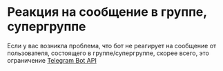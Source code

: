 # Реакция на сообщение в группе, супергруппе

Если у вас возникла проблема, что бот не реагирует на сообщение от пользователя,
 состоящего в группе/супергруппе, скорее всего, это ограничение [Telegram Bot API](https://core.telegram.org/bots/api)